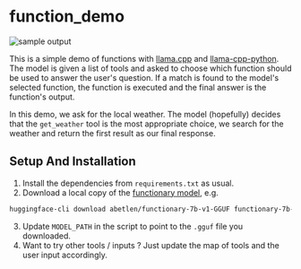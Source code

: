 function_demo
=

![sample output](https://github.com/ccoughlin/functions-llama-cpp-python/blob/main/llama-cpp-python%20functions%20demo.gif)

This is a simple demo of functions with [llama.cpp](https://github.com/ggerganov/llama.cpp) and [llama-cpp-python](https://github.com/abetlen/llama-cpp-python). The model is given a list of tools and asked to choose which function should be used to answer the user's question. If a match is found to the model's selected function, the function is executed and the final answer is the function's output.

In this demo, we ask for the local weather. The model (hopefully) decides that the `get_weather` tool is the most appropriate choice, we search for the weather and return the first result as our final response.

Setup And Installation
--

1. Install the dependencies from `requirements.txt` as usual. 
2. Download a local copy of the [functionary model](https://huggingface.co/abetlen/functionary-7b-v1-GGUF), e.g. 

```bash
huggingface-cli download abetlen/functionary-7b-v1-GGUF functionary-7b-v1.Q4_K_S.gguf --local-dir . --local-dir-use-symlinks False
```

3. Update `MODEL_PATH` in the script to point to the `.gguf` file you downloaded.
4. Want to try other tools / inputs ? Just update the map of tools and the user input accordingly.
